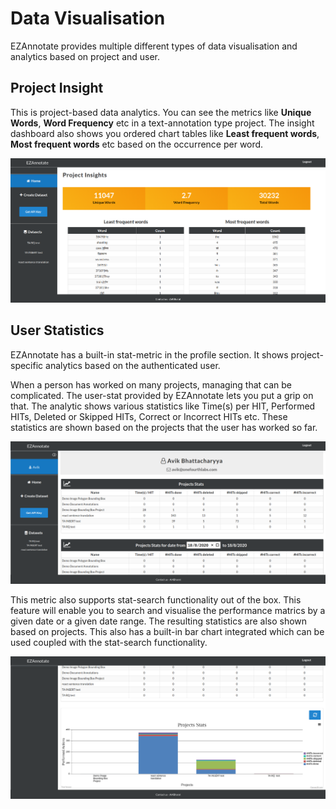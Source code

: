 # Data Visualisation

EZAnnotate provides multiple different types of data visualisation and analytics based on project and user.

## Project Insight

This is project-based data analytics. You can see the metrics like **Unique Words**, **Word Frequency** etc in a text-annotation type project. The insight dashboard also shows you ordered chart tables like **Least frequent words**, **Most frequent words** etc based on the occurrence per word.

![project-insight](../assets/project-insight.png)

## User Statistics

EZAnnotate has a built-in stat-metric in the profile section. It shows project-specific analytics based on the authenticated user.

When a person has worked on many projects, managing that can be complicated. The user-stat provided by EZAnnotate lets you put a grip on that. The analytic shows various statistics like Time(s) per HIT, Performed HITs, Deleted or Skipped HITs, Correct or Incorrect HITs etc. These statistics are shown based on the projects that the user has worked so far. 

![profile-stat-1](../assets/profile-stat-1.png)

This metric also supports stat-search functionality out of the box. This feature will enable you to search and visualise the performance matrics by a given date or a given date range. The resulting statistics are also shown based on projects. This also has a built-in bar chart integrated which can be used coupled with the stat-search functionality.

![profile-stat-1](../assets/profile-stat-2.png)
